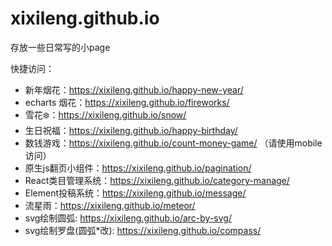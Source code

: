 # xixileng.github.io

存放一些日常写的小page

快捷访问：
  * 新年烟花：https://xixileng.github.io/happy-new-year/
  * echarts 烟花：https://xixileng.github.io/fireworks/
  * 雪花❄️：https://xixileng.github.io/snow/
  * 生日祝福：https://xixileng.github.io/happy-birthday/
  * 数钱游戏：https://xixileng.github.io/count-money-game/ （请使用mobile访问）
  * 原生js翻页小组件：https://xixileng.github.io/pagination/
  * React类目管理系统：https://xixileng.github.io/category-manage/
  * Element投稿系统：https://xixileng.github.io/message/
  * 流星雨：https://xixileng.github.io/meteor/
  * svg绘制圆弧: https://xixileng.github.io/arc-by-svg/
  * svg绘制罗盘(圆弧*改): https://xixileng.github.io/compass/
